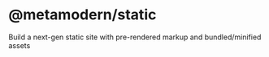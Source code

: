 # @metamodern/static
Build a next-gen static site with pre-rendered markup and bundled/minified assets
